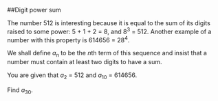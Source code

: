 ##Digit power sum

The number 512 is interesting because it is equal to the sum of its digits raised to some power: 5 + 1 + 2 = 8, and 8<sup>3</sup> = 512. Another example of a number with this property is 614656 = 28<sup>4</sup>.

We shall define <i>a</i><sub>n</sub> to be the <i>n</i>th term of this sequence and insist that a number must contain at least two digits to have a sum.

You are given that <i>a</i><sub>2</sub> = 512 and <i>a</i><sub>10</sub> = 614656.

Find <i>a</i><sub>30</sub>.
